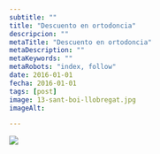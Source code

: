```yaml
---
subtitle: ""
title: "Descuento en ortodoncia"
descripcion: ""
metaTitle: "Descuento en ortodoncia"
metaDescription: ""
metaKeywords: ""
metaRobots: "index, follow"
date: 2016-01-01
fecha: 2016-01-01
tags: [post]
image: 13-sant-boi-llobregat.jpg
imageAlt: 

---
```



![](/assets/static/images/blog/blog-inner/10-dto-Ortodoncia-Octubre-300x300.jpg)
